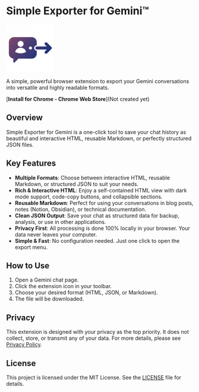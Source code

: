 # Simple Exporter for Gemini™

![icon](icons/icon128.png)

A simple, powerful browser extension to export your Gemini conversations into versatile and highly readable formats.

[**Install for Chrome - Chrome Web Store**](Not created yet)

## Overview

Simple Exporter for Gemini is a one-click tool to save your chat history as beautiful and interactive HTML, reusable Markdown, or perfectly structured JSON files.

## Key Features

- **Multiple Formats**: Choose between interactive HTML, reusable Markdown, or structured JSON to suit your needs.
- **Rich & Interactive HTML**: Enjoy a self-contained HTML view with dark mode support, code-copy buttons, and collapsible sections.
- **Reusable Markdown**: Perfect for using your conversations in blog posts, notes (Notion, Obsidian), or technical documentation.
- **Clean JSON Output**: Save your chat as structured data for backup, analysis, or use in other applications.
- **Privacy First**: All processing is done 100% locally in your browser. Your data never leaves your computer.
- **Simple & Fast**: No configuration needed. Just one click to open the export menu.

## How to Use

1.  Open a Gemini chat page.
2.  Click the extension icon in your toolbar.
3.  Choose your desired format (HTML, JSON, or Markdown).
4.  The file will be downloaded.

## Privacy

This extension is designed with your privacy as the top priority. It does not collect, store, or transmit any of your data. For more details, please see [Privacy Policy](https://clonon.net/simple-gemini-exporter/privacy.html).

## License

This project is licensed under the MIT License. See the [LICENSE](LICENSE) file for details.
